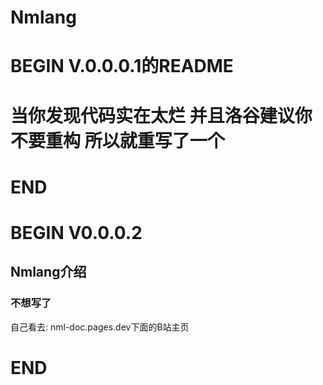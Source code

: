 # Nmlang

# BEGIN V.0.0.0.1的README

# 当你发现代码实在太烂 并且洛谷建议你不要重构 所以就重写了一个

# END

# BEGIN V0.0.0.2

## Nmlang介绍

### 不想写了

自己看去: nml-doc.pages.dev下面的B站主页

# END